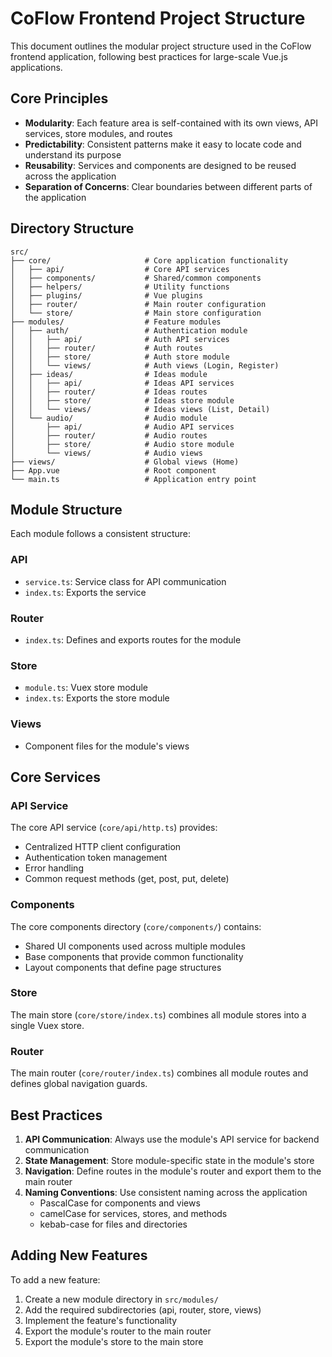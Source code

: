 # CoFlow Frontend Project Structure

This document outlines the modular project structure used in the CoFlow frontend application, following best practices for large-scale Vue.js applications.

## Core Principles

- **Modularity**: Each feature area is self-contained with its own views, API services, store modules, and routes
- **Predictability**: Consistent patterns make it easy to locate code and understand its purpose
- **Reusability**: Services and components are designed to be reused across the application
- **Separation of Concerns**: Clear boundaries between different parts of the application

## Directory Structure

```
src/
├── core/                     # Core application functionality
│   ├── api/                  # Core API services
│   ├── components/           # Shared/common components
│   ├── helpers/              # Utility functions
│   ├── plugins/              # Vue plugins
│   ├── router/               # Main router configuration
│   └── store/                # Main store configuration
├── modules/                  # Feature modules
│   ├── auth/                 # Authentication module
│   │   ├── api/              # Auth API services
│   │   ├── router/           # Auth routes
│   │   ├── store/            # Auth store module
│   │   └── views/            # Auth views (Login, Register)
│   ├── ideas/                # Ideas module
│   │   ├── api/              # Ideas API services
│   │   ├── router/           # Ideas routes
│   │   ├── store/            # Ideas store module
│   │   └── views/            # Ideas views (List, Detail)
│   └── audio/                # Audio module
│       ├── api/              # Audio API services
│       ├── router/           # Audio routes
│       ├── store/            # Audio store module
│       └── views/            # Audio views
├── views/                    # Global views (Home)
├── App.vue                   # Root component
└── main.ts                   # Application entry point
```

## Module Structure

Each module follows a consistent structure:

### API

- `service.ts`: Service class for API communication
- `index.ts`: Exports the service

### Router

- `index.ts`: Defines and exports routes for the module

### Store

- `module.ts`: Vuex store module
- `index.ts`: Exports the store module

### Views

- Component files for the module's views

## Core Services

### API Service

The core API service (`core/api/http.ts`) provides:

- Centralized HTTP client configuration
- Authentication token management
- Error handling
- Common request methods (get, post, put, delete)

### Components

The core components directory (`core/components/`) contains:

- Shared UI components used across multiple modules
- Base components that provide common functionality
- Layout components that define page structures

### Store

The main store (`core/store/index.ts`) combines all module stores into a single Vuex store.

### Router

The main router (`core/router/index.ts`) combines all module routes and defines global navigation guards.

## Best Practices

1. **API Communication**: Always use the module's API service for backend communication
2. **State Management**: Store module-specific state in the module's store
3. **Navigation**: Define routes in the module's router and export them to the main router
4. **Naming Conventions**: Use consistent naming across the application
   - PascalCase for components and views
   - camelCase for services, stores, and methods
   - kebab-case for files and directories

## Adding New Features

To add a new feature:

1. Create a new module directory in `src/modules/`
2. Add the required subdirectories (api, router, store, views)
3. Implement the feature's functionality
4. Export the module's router to the main router
5. Export the module's store to the main store
